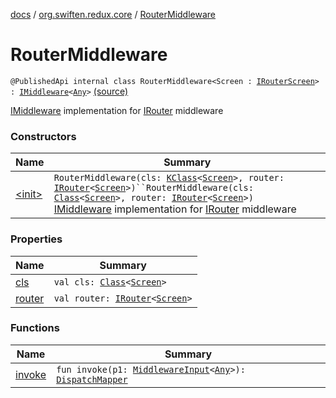 [docs](../../index.md) / [org.swiften.redux.core](../index.md) / [RouterMiddleware](./index.md)

# RouterMiddleware

`@PublishedApi internal class RouterMiddleware<Screen : `[`IRouterScreen`](../-i-router-screen.md)`> : `[`IMiddleware`](../-i-middleware.md)`<`[`Any`](https://kotlinlang.org/api/latest/jvm/stdlib/kotlin/-any/index.html)`>` [(source)](https://github.com/protoman92/KotlinRedux/tree/master/common/common-core/src/main/kotlin/org/swiften/redux/core/RouterMiddleware.kt#L28)

[IMiddleware](../-i-middleware.md) implementation for [IRouter](../-i-router/index.md) middleware

### Constructors

| Name | Summary |
|---|---|
| [&lt;init&gt;](-init-.md) | `RouterMiddleware(cls: `[`KClass`](https://kotlinlang.org/api/latest/jvm/stdlib/kotlin.reflect/-k-class/index.html)`<`[`Screen`](index.md#Screen)`>, router: `[`IRouter`](../-i-router/index.md)`<`[`Screen`](index.md#Screen)`>)``RouterMiddleware(cls: `[`Class`](http://docs.oracle.com/javase/6/docs/api/java/lang/Class.html)`<`[`Screen`](index.md#Screen)`>, router: `[`IRouter`](../-i-router/index.md)`<`[`Screen`](index.md#Screen)`>)`<br>[IMiddleware](../-i-middleware.md) implementation for [IRouter](../-i-router/index.md) middleware |

### Properties

| Name | Summary |
|---|---|
| [cls](cls.md) | `val cls: `[`Class`](http://docs.oracle.com/javase/6/docs/api/java/lang/Class.html)`<`[`Screen`](index.md#Screen)`>` |
| [router](router.md) | `val router: `[`IRouter`](../-i-router/index.md)`<`[`Screen`](index.md#Screen)`>` |

### Functions

| Name | Summary |
|---|---|
| [invoke](invoke.md) | `fun invoke(p1: `[`MiddlewareInput`](../-middleware-input/index.md)`<`[`Any`](https://kotlinlang.org/api/latest/jvm/stdlib/kotlin/-any/index.html)`>): `[`DispatchMapper`](../-dispatch-mapper.md) |

